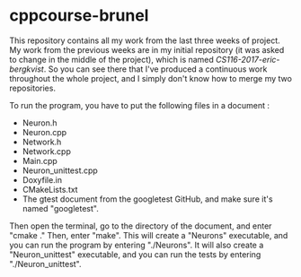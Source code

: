 # cppcourse-brunel

This repository contains all my work from the last three weeks of project. My work from the previous weeks are in my initial repository (it was asked to change in the middle of the project), which is named *CS116-2017-eric-bergkvist*. So you can see there that I've produced a continuous work throughout the whole project, and I simply don't know how to merge my two repositories.

To run the program, you have to put the following files in a document :
- Neuron.h
- Neuron.cpp
- Network.h
- Network.cpp
- Main.cpp
- Neuron_unittest.cpp
- Doxyfile.in
- CMakeLists.txt
- The gtest document from the googletest GitHub, and make sure it's named "googletest".

Then open the terminal, go to the directory of the document, and enter "cmake ."
Then, enter "make". This will create a "Neurons" executable, and you can run the program by entering "./Neurons".
It will also create a "Neuron_unittest" executable, and you can run the tests by entering "./Neuron_unittest".
